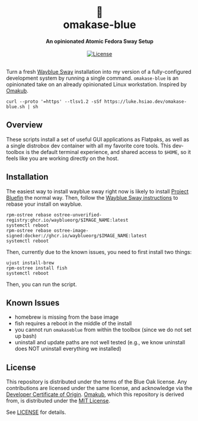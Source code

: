 <h1 align="center">
    🍣<br>
    omakase-blue
</h1>
<div align="center">
    <strong>An opinionated Atomic Fedora Sway Setup</strong>
</div>
<br>
<div align="center">
  <a href="https://github.com/lukehsiao/omakase-blue/blob/main/LICENSE.md">
    <img src="https://img.shields.io/badge/license-BlueOak--1.0.0-whitesmoke" alt="License">
  </a>
</div>
<br>

Turn a fresh [Wayblue Sway](https://github.com/wayblueorg/wayblue) installation into my version of a fully-configured development system by running a single command.
`omakase-blue` is an opinionated take on an already opinionated Linux workstation.
Inspired by [Omakub](https://omakub.org/).

```
curl --proto '=https' --tlsv1.2 -sSf https://luke.hsiao.dev/omakase-blue.sh | sh
```

## Overview

These scripts install a set of useful GUI applications as Flatpaks, as well as a single distrobox dev container with all my favorite core tools.
This dev-toolbox is the default terminal experience, and shared access to `$HOME`, so it feels like you are working directly on the host.

## Installation

The easiest way to install wayblue sway right now is likely to install [Project Bluefin](https://projectbluefin.io/) the normal way.
Then, follow the [Wayblue Sway instructions](https://github.com/wayblueorg/wayblue?tab=readme-ov-file#rebasing) to rebase your install on wayblue.

```
rpm-ostree rebase ostree-unverified-registry:ghcr.io/wayblueorg/$IMAGE_NAME:latest
systemctl reboot
rpm-ostree rebase ostree-image-signed:docker://ghcr.io/wayblueorg/$IMAGE_NAME:latest
systemctl reboot
```

Then, currently due to the known issues, you need to first install two things:

```
ujust install-brew
rpm-ostree install fish
systemctl reboot
```

Then, you can run the script.

## Known Issues

- homebrew is missing from the base image
- fish requires a reboot in the middle of the install
- you cannot run `omakaseblue` from within the toolbox (since we do not set up bash)
- uninstall and update paths are not well tested (e.g., we know uninstall does NOT uninstall everything we installed)

## License

This repository is distributed under the terms of the Blue Oak license.
Any contributions are licensed under the same license, and acknowledge via the [Developer Certificate of Origin](https://developercertificate.org/).
[Omakub](https://omakub.org/), which this repository is derived from, is distributed under the [MIT License](https://opensource.org/license/MIT).

See [LICENSE](LICENSE) for details.
